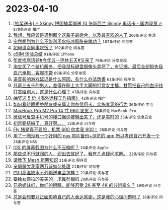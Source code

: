 # 2023-04-10

1. [[抽奖送卡] 🔥 Skinny 拼团抽奖赠送 10 张新西兰 Skinny 电话卡 - 国内现货 🔥](https://www.v2ex.com/t/931105) `870条评论` `推广`
1. [我想，我应该是遇到那个这辈子最适合，以及最喜欢的人了](https://www.v2ex.com/t/931197) `200条评论` `生活`
1. [突然想到为什么不能利用水结冰膨胀来做功？](https://www.v2ex.com/t/931113) `107条评论` `问与答`
1. [如何请女同事吃饭？](https://www.v2ex.com/t/931139) `102条评论` `问与答`
1. [eSIM 体验总结](https://www.v2ex.com/t/931149) `91条评论` `iPhone`
1. [年度找骂话题#今年五一连休五天#又来了](https://www.v2ex.com/t/931154) `79条评论` `分享发现`
1. [淘宝买了个装机服务，把我鼠标键盘摄像头弄坏了，有证据，最后全部损失我自己承担，客服不管](https://www.v2ex.com/t/931204) `69条评论` `分享发现`
1. [语音影响游戏延迟是什么原因，有什么办法改善](https://www.v2ex.com/t/931164) `61条评论` `程序员`
1. [月薪三五千的男人，舍得在网上大手大脚的打赏女主播，甘愿把自己的血汗钱打赏给别人，这是什么心理？](https://www.v2ex.com/t/931262) `47条评论` `问与答`
1. [抽奖送 5 份《海外远程工作指南》](https://www.v2ex.com/t/931316) `42条评论` `推广`
1. [如何看待跟拒绝朋友或亲属让你办信用卡，实施套现的行为](https://www.v2ex.com/t/931310) `36条评论` `生活`
1. [MacBook Pro M2 Pro 14 寸 96G 发货了](https://www.v2ex.com/t/931269) `36条评论` `MacBook Pro`
1. [微信号反查手机号的接口据说被曝出来了，还是实时的](https://www.v2ex.com/t/931272) `35条评论` `信息安全`
1. [初恋要结婚了，真好啊。。。](https://www.v2ex.com/t/931217) `32条评论` `问与答`
1. [Fly 猪是真不要脸，机票 600 你卖我 900！](https://www.v2ex.com/t/931159) `28条评论` `问与答`
1. [用了一圈没有一个好用的 nas 照片备份+浏览的 app,所以考虑自己开发一个](https://www.v2ex.com/t/931198) `26条评论` `NAS`
1. [IOS 的屏幕截图为什么不压缩呢？](https://www.v2ex.com/t/931120) `24条评论` `Apple`
1. [那些说不行就润的人，润出去就好了，我有几点疑问求解。](https://www.v2ex.com/t/931240) `22条评论` `问与答`
1. [请教下 Mesh 组网知识](https://www.v2ex.com/t/931286) `21条评论` `程序员`
1. [亲舅舅欠我家两万该如何处理](https://www.v2ex.com/t/931200) `21条评论` `问与答`
1. [四川高温缺水不外输送电会怎样？](https://www.v2ex.com/t/931175) `21条评论` `问与答`
1. [要给女票拍的美美的，求推荐相机](https://www.v2ex.com/t/931255) `20条评论` `问与答`
1. [兄弟姐妹们，你们的眼睛，能够忍受 2K 甚至 4K 的分辨率么？](https://www.v2ex.com/t/931108) `19条评论` `问与答`
1. [总是会想要对正面影响自己的人表达感谢，这是我的心理问题吗？](https://www.v2ex.com/t/931233) `18条评论` `问与答`
